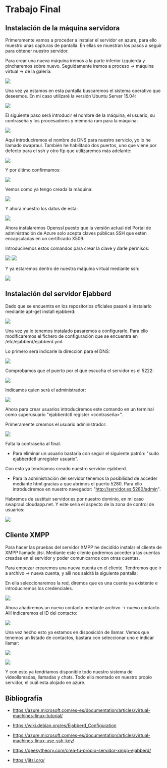 # Trabajo Final

## Instalación de la máquina servidora

Primeramente vamos a proceder a instalar el servidor en azure, para ello muestro unas capturas de pantalla. En ellas se muestran los pasos a seguir para obtener nuestro servidor.   

Para crear una nueva máquina iremos a la parte inferior izquierda y pincharemos sobre nuevo. Seguidamente iremos a proceso -> máquina virtual -> de la galería: 

![](https://github.com/RaulSFuentes/SWAP2015/blob/master/trabajo/imagenes/1.png)

Una vez ya estamos en esta pantalla buscaremos el sistema operativo que deseemos. En mi caso utilizaré la versión Ubuntu Server 15.04: 

![](https://github.com/RaulSFuentes/SWAP2015/blob/master/trabajo/imagenes/2.png)

El siguiente paso será introducir el nombre de la máquina, el usuario, su contraseña y los procesadores y memoria ram para la máquina: 

![](https://github.com/RaulSFuentes/SWAP2015/blob/master/trabajo/imagenes/3.png)

Aquí introduciremos el nombre de DNS para nuestro servicio, yo lo he llamado swapraul. También he habilitado dos puertos, uno que viene por defecto para el ssh y otro ftp que utilizaremos más adelante:

![](https://github.com/RaulSFuentes/SWAP2015/blob/master/trabajo/imagenes/4.png)

Y por último confirmamos:

![](https://github.com/RaulSFuentes/SWAP2015/blob/master/trabajo/imagenes/5.png)

Vemos como ya tengo creada la máquina: 

![](https://github.com/RaulSFuentes/SWAP2015/blob/master/trabajo/imagenes/6.png)

Y ahora muestro los datos de esta:

![](https://github.com/RaulSFuentes/SWAP2015/blob/master/trabajo/imagenes/7.png)


Ahora instalaremos Openssl puesto que la versión actual del Portal de administración de Azure solo acepta claves públicas SSH que estén encapsuladas en un certificado X509.  

Introduciremos estos comandos para crear la clave y darle permisos:   

![](https://github.com/RaulSFuentes/SWAP2015/blob/master/trabajo/imagenes/8.png)
![](https://github.com/RaulSFuentes/SWAP2015/blob/master/trabajo/imagenes/9.png)


Y ya estaremos dentro de nuestra máquina virtual mediante ssh:

![](https://github.com/RaulSFuentes/SWAP2015/blob/master/trabajo/imagenes/10.png)


## Instalación del servidor Ejabberd


Dado que se encuentra en los repositorios oficiales pasaré a instalarlo mediante apt-get install ejabberd: 

![](https://github.com/RaulSFuentes/SWAP2015/blob/master/trabajo/imagenes/11.png)


Una vez ya lo tenemos instalado pasaremos a configurarlo. Para ello modificaremos el fichero de configuración que se encuentra en /etc/ejabberd/ejabberd.yml.

Lo primero será indicarle la dirección para el DNS:

![](https://github.com/RaulSFuentes/SWAP2015/blob/master/trabajo/imagenes/12.png)

Comprobamos que el puerto por el que escucha el servidor es el 5222: 
 
![](https://github.com/RaulSFuentes/SWAP2015/blob/master/trabajo/imagenes/13.png)

Indicamos quien será el administrador:

![](https://github.com/RaulSFuentes/SWAP2015/blob/master/trabajo/imagenes/14.png)

Ahora para crear usuarios introduciremos este comando en un terminal como superusuario "ejabberdctl register <usuario> <servidor> <contraseña>".   

Primeramente creamos el usuario administrador:   

![](https://github.com/RaulSFuentes/SWAP2015/blob/master/trabajo/imagenes/15.png)

Falta la contraseña al final.   

* Para eliminar un usuario bastaría con seguir el siguiente patrón: "sudo ejabberdctl unregister usuario".   

Con esto ya tendríamos creado nuestro servidor ejabberd.   

* Para la administración del servidor tenemos la posibilidad de acceder mediante html gracias a que abrimos el puerto 5280. Para ello introduciremos en nuestro navegador: "http://servidor.es:5280/admin".   

Habremos de sustituir servidor.es por nuestro dominio, en mi caso swapraul.cloudapp.net. Y este sería el aspecto de la zona de control de usuarios: 


![](https://github.com/RaulSFuentes/SWAP2015/blob/master/trabajo/imagenes/16.png)

## Cliente XMPP

Para hacer las pruebas del servidor XMPP he decidido instalar el cliente de XMPP llamado jitsi. Mediante este cliente podremos acceder a las cuentas creadas en el servidor y poder comunicarnos con otras cuentas.   

Para empezar crearemos una nueva cuenta en el cliente. Tendremos que ir a archivo -> nueva cuenta, y allí nos saldrá la siguiente pantalla: 

En ella seleccionaremos la red, diremos que es una cuenta ya existente e introduciremos los credenciales.

![](https://github.com/RaulSFuentes/SWAP2015/blob/master/trabajo/imagenes/17.png)

Ahora añadiremos un nuevo contacto mediante archivo -> nuevo contacto. Allí indicaremos el ID del contacto:

![](https://github.com/RaulSFuentes/SWAP2015/blob/master/trabajo/imagenes/18.png)

Una vez hecho esto ya estamos en disposición de llamar. Vemos que tenemos un listado de contactos, bastara con seleccionar uno e indicar llamar:   

![](https://github.com/RaulSFuentes/SWAP2015/blob/master/trabajo/imagenes/19.png)

![](https://github.com/RaulSFuentes/SWAP2015/blob/master/trabajo/imagenes/20.png)


Y con esto ya tendríamos disponible todo nuestro sistema de videollamadas, llamadas y chats. Todo ello montado en nuestro propio servidor, el cuál esta alojado en azure.








## Bibliografía

* https://azure.microsoft.com/es-es/documentation/articles/virtual-machines-linux-tutorial/

* https://wiki.debian.org/es/Ejabberd_Configuration

* https://azure.microsoft.com/es-es/documentation/articles/virtual-machines-linux-use-ssh-key/

* https://geekytheory.com/crea-tu-propio-servidor-xmpp-ejabberd/

* https://jitsi.org/
